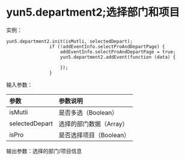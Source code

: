 # yun5.department2;选择部门和项目

实例：

```text
yun5.department2.init(isMutli, selectedDepart);
				if (!addEventInfo.selectProAndDepartPage) {
					addEventInfo.selectProAndDepartPage = true;
					yun5.department2.addEvent(function (data) {
						
					});
				}
```

输入参数：

| 参数 | 参数说明 |
| :--- | :--- |
| isMutli | 是否多选（Boolean） |
| selectedDepart | 选择的部门数据（Array） |
| isPro | 是否选择项目（Boolean） |

输出参数：选择的部门/项目信息

